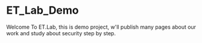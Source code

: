 # ET_Lab_Demo
Welcome To ET.Lab, this is demo project, w'll publish many pages about our work and study about security step by step.
